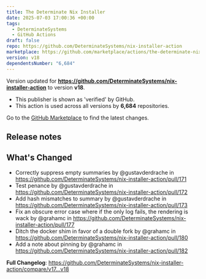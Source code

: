 ```yaml
---
title: The Determinate Nix Installer
date: 2025-07-03 17:00:36 +00:00
tags:
  - DeterminateSystems
  - GitHub Actions
draft: false
repo: https://github.com/DeterminateSystems/nix-installer-action
marketplace: https://github.com/marketplace/actions/the-determinate-nix-installer
version: v18
dependentsNumber: "6,684"
---
```



Version updated for **https://github.com/DeterminateSystems/nix-installer-action** to version **v18**.
- This publisher is shown as 'verified' by GitHub.
- This action is used across all versions by **6,684** repositories.

Go to the [GitHub Marketplace](https://github.com/marketplace/actions/the-determinate-nix-installer) to find the latest changes.

## Release notes

## What's Changed
* Correctly suppress empty summaries by @gustavderdrache in https://github.com/DeterminateSystems/nix-installer-action/pull/171
* Test penance by @gustavderdrache in https://github.com/DeterminateSystems/nix-installer-action/pull/172
* Add hash mismatches to summary by @gustavderdrache in https://github.com/DeterminateSystems/nix-installer-action/pull/173
* Fix an obscure error case where if the only log fails, the rendering is wack by @grahamc in https://github.com/DeterminateSystems/nix-installer-action/pull/177
* Ditch the docker shim in favor of a double fork by @grahamc in https://github.com/DeterminateSystems/nix-installer-action/pull/180
* Add a note about pinning by @grahamc in https://github.com/DeterminateSystems/nix-installer-action/pull/182


**Full Changelog**: https://github.com/DeterminateSystems/nix-installer-action/compare/v17...v18
